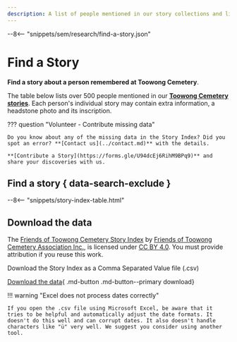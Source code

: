 ```yaml
---
description: A list of people mentioned in our story collections and links to their individual stories 
---
```


--8<-- "snippets/sem/research/find-a-story.json"

# Find a Story 

**Find a story about a person remembered at Toowong Cemetery**. 

The table below lists over 500 people mentioned in our **[Toowong Cemetery stories](../stories/index.md)**. Each person's individual story may contain extra information, a headstone photo and its inscription.

??? question "Volunteer - Contribute missing data"

    Do you know about any of the missing data in the Story Index? Did you spot an error? **[Contact us](../contact.md)** with the details. 
    
    **[Contribute a Story](https://forms.gle/U94dcEj6RihM9BPq9)** and share your discoveries with us.

<!-- 
??? directions "How to use the Index" 

    - Sort the table by clicking a column name.
    - The Last Name links to the person's story which may include information beyond what is shown in the self-guided walk. Not everyone has link to their own page yet.
    - Also known as names are shown in *italics* in brackets. 
    - Dates are formatted as yyyy-mm-dd (year, month, day) to help with sorting. Where a year, month or day is unknown, a placeholder value of "yyyy", "mm", or "dd" is used.
    - Location is in the Portion-Section-Grave format.
        - Where a Grave number is unknown, a placeholder value of "gg" is used. 
        - Learn more about **[finding graves at Toowong Cemetery](../research/find-a-grave.md)**.
-->

## Find a story { data-search-exclude }

--8<-- "snippets/story-index-table.html"

## Download the data

The [Friends of Toowong Cemetery Story Index](find-a-story.md) by [Friends of Toowong Cemetery Association Inc.](../index.md), is licensed under [CC BY 4.0](https://creativecommons.org/licenses/by/4.0/). You must provide attribution if you reuse this work.

Download the Story Index as a Comma Separated Value file</a> (.csv) 

<!--
Download the Story Index as a <a href="../../assets/data/story-index.csv" download>Comma Separated Value file</a> (.csv) 
-->

[Download the data][data]{ .md-button .md-button--primary download}

[data]: ../../assets/data/story-index.csv
!!! warning "Excel does not process dates correctly"

    If you open the .csv file using Microsoft Excel, be aware that it tries to be helpful and automatically adjust the date formats. It doesn't do this well and can corrupt dates. It also doesn't handle characters like "ü" very well. We suggest you consider using another tool.
